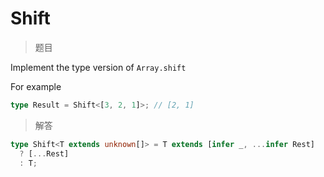 # Shift

<BtnGroup 
	issue="https://tsch.js.org/3062/solutions"
	answer="https://github.com/type-challenges/type-challenges/issues/32077"
/>

> 题目

Implement the type version of `Array.shift`

For example

```typescript
type Result = Shift<[3, 2, 1]>; // [2, 1]
```

> 解答

```ts
type Shift<T extends unknown[]> = T extends [infer _, ...infer Rest]
  ? [...Rest]
  : T;
```
